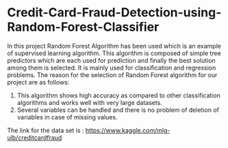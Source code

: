 # Credit-Card-Fraud-Detection-using-Random-Forest-Classifier

In this project Random Forest Algorithm has been used which is an example of supervised learning algorithm. This algorithm is composed of simple tree predictors which are each used for prediction and finally the best solution among them is selected. It is mainly used for classification and regression problems. The reason for the selection of Random Forest algorithm for our project are as follows:
1. This algorithm shows high accuracy as compared to other classification algorithms and works well with very large datasets.
2. Several variables can be handled and there is no problem of deletion of variables in case of missing values.

The link for the data set is : https://www.kaggle.com/mlg-ulb/creditcardfraud
